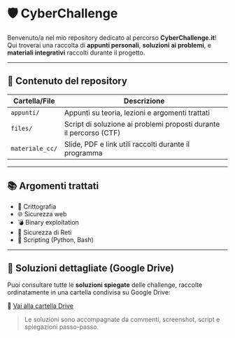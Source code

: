 # 🛡️ CyberChallenge

Benvenuto/a nel mio repository dedicato al percorso **CyberChallenge.it**!  
Qui troverai una raccolta di **appunti personali**, **soluzioni ai problemi**, e **materiali integrativi** raccolti durante il progetto.

---

## 📁 Contenuto del repository

| Cartella/File | Descrizione |
|---------------|-------------|
| `appunti/`    | Appunti su teoria, lezioni e argomenti trattati |
| `files/`  | Script di soluzione ai problemi proposti durante il percorso (CTF) |
| `materiale_cc/`  | Slide, PDF e link utili raccolti durante il programma |


---

## 📚 Argomenti trattati

- 🔐 Crittografia 
- 🌐 Sicurezza web 
- 💣 Binary exploitation
- 📡 Sicurezza di Reti
- 🐍 Scripting (Python, Bash)

---

## 🔗 Soluzioni dettagliate (Google Drive)

Puoi consultare tutte le **soluzioni spiegate** delle challenge, raccolte ordinatamente in una cartella condivisa su Google Drive:

📂 [Vai alla cartella Drive]([https://drive.google.com/drive/folders/tuo-link-copiato](https://drive.google.com/drive/folders/1-hVnI191omHbhbe7KLO0zv_QP5FU5HJG))


> Le soluzioni sono accompagnate da commenti, screenshot, script e spiegazioni passo-passo.

